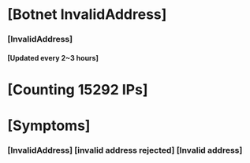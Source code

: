 # [Botnet InvalidAddress]
### [InvalidAddress]
#### [Updated every 2~3 hours]

# [Counting 15292 IPs]

# [Symptoms] 

###   [InvalidAddress] [invalid address rejected] [Invalid address]
